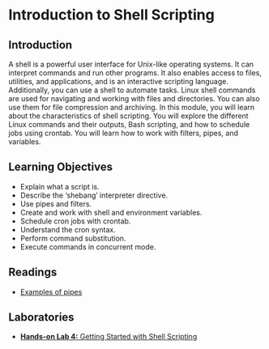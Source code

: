 # Introduction to Shell Scripting
## Introduction
A shell is a powerful user interface for Unix-like operating systems. It can interpret commands and run other programs. It also enables access to files, utilities, and applications, and is an interactive scripting language. Additionally, you can use a shell to automate tasks. Linux shell commands are used for navigating and working with files and directories. You can also use them for file compression and archiving. In this module, you will learn about the characteristics of shell scripting. You will explore the different Linux commands and their outputs, Bash scripting, and how to schedule jobs using crontab. You will learn how to work with filters, pipes, and variables.

## Learning Objectives
* Explain what a script is.
* Describe the ‘shebang’ interpreter directive.
* Use pipes and filters.
* Create and work with shell and environment variables.
* Schedule cron jobs with crontab.
* Understand the cron syntax.
* Perform command substitution.
* Execute commands in concurrent mode.

## Readings
* [Examples of pipes](./files/pipes.pdf)

## Laboratories
* [**Hands-on Lab 4:** Getting Started with Shell Scripting](./files/Getting_Started_with_Shell_Scripting.pdf)
